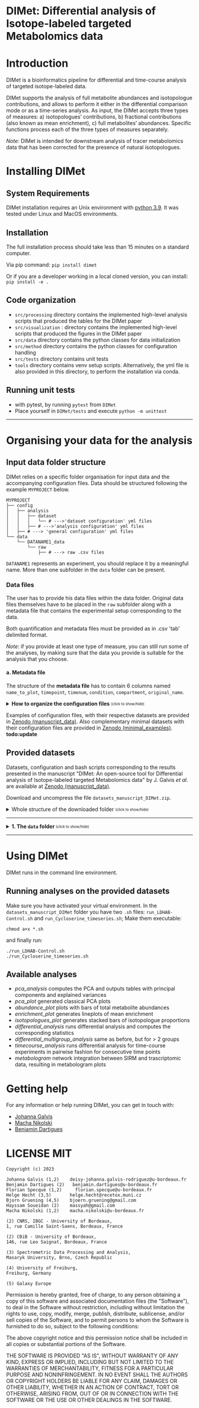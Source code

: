 DIMet: Differential analysis of Isotope-labeled targeted Metabolomics data
===

# Introduction

DIMet is a bioinformatics pipeline for differential and time-course analysis of targeted isotope-labeled data.

DIMet supports the analysis of full metabolite abundances and isotopologue contributions, and allows to perform it either in the differential comparison mode or as a time-series analysis. As input, the DIMet accepts three types of measures: a) isotopologues’ contributions, b) fractional contributions (also known as mean enrichment), c) full metabolites’ abundances. Specific functions process each of the three types of measures separately.

_Note_: DIMet is intended for downstream analysis of tracer metabolomics data that has been corrected for the presence of natural isotopologues. 

# Installing DIMet 

## System Requirements
DIMet installation requires an Unix environment with [python 3.9](http://www.python.org/). 
It was tested under Linux and MacOS environments.


## Installation 

The full installation process should take less than 15 minutes on a standard computer.

Via pip command:
`pip install dimet`

Or if you are a developer working in a local cloned version, you can install:
`pip install -e .`


## Code organization

* `src/processing` directory contains the implemented high-level analysis scripts that produced the tables for the DIMet paper
* `src/visualization` : directory contains the implemented high-level scripts that produced the figures in the DIMet paper
* `src/data` directory contains the python classes for data initialization  
* `src/method` directory contains the python classes for configuration handling
* `src/tests` directory contains unit tests
* `tools` directory contains venv setup scripts. Alternatively, the yml file is also provided in this directory, to perform the installation via conda.


## Running unit tests 

* with pytest, by running `pytest` from `DIMet`
* Place yourself in `DIMet/tests` and execute `python -m unittest` 

-----------------------------------------------------------------------------------------------------
# Organising your data for the analysis

## Input data folder structure

DIMet relies on a specific folder organisation for input data and the accompanying configuration files.
Data should be structured following the example `MYPROJECT` below. 

```
MYPROJECT
├── config
│   ├── analysis
│   │   ├── dataset
│   │   │   └── # --->'dataset configuration' yml files
│   │   ├── # --->'analysis configuration' yml files
│   ├── # ---> 'general configuration' yml files
└── data
    └── DATANAME1_data
        └── raw
            ├── # ---> raw .csv files

```

`DATANAME1` represents an experiment, you should replace it by a meaningful name.
More than one subfolder in the `data` folder can be present.

### Data files

The user has to provide his data files within the data folder. Original data files themselves
have to be placed in the `raw` subfolder along with a metadata file that contains the experimental setup corresponding to the data. 

Both quantification and metadata files must be provided as in .csv 'tab' delimited format.

<i>Note:</i>  if you provide at least one type of measure, you can still run some of the analyses, by making sure that the data you provide is suitable for the analysis that you choose.

#### a. Metadata file
The structure of the **metadata file** has to contain 6 columns named 
<code>name_to_plot</code>, <code>timepoint</code>, 
<code>timenum</code>, <code>condition</code>, 
<code>compartment</code>, <code>original_name</code>. 

<details><!--Metadata format>
Here is the semantics of the columns:

- <code>name_to_plot</code> is the string that will appear on the figures produced by DIMet
- <code>condition</code> is the experimental condition
- <code>timepoint</code> is the sampling time as it is defined in your experimental setup
(it is an arbitary string that can contain non numerical characters)
- <code>timenum</code> is the numerical encoding of the <code>timepoint</code>
- <code>compartment</code> is the name of the cellular compartment for which the measuring
has been done (e.g. "endo", "endocellular", "cyto", etc)
- <code>original_name</code> contains the column names that are provided in the quantification files

Example:

| name_to_plot | condition | timepoint | timenum | compartment | original_name |
|--------------|-----------|-----------|---------|-------------|---------------|
| Cond1 T0     | cond1     | T0        | 0       | comp_name   | T0_cond_1     |
| Cond1 T24    | cond1     | T24       | 24      | comp_name   | T24_cond_1    |
| Cond2 T0     | cond2     | T0        | 0       | comp_name   | T0_cond_2     |
| Cond3 T24    | cond2     | T24       | 24      | comp_name   | T24_cond_2    |

</details>

#### b. Quantification files

Each quantification file is expected to correspond to one type of measure. Supported measure types are:

1. Isotopologue absolute values
2. Total metabolite abundances
3. Mean enrichment (also called Fractional contribution) 
4. Isotopologue proportions

Each row in the quantification files contains measurements for a given metabolite. Expected columns are the following:
- <code>ID</code> contains the molecule identifiers
- All the other columns contain measures in numeric format (no letters or symbols, only numbers).

<i>Note 1</i>: quantification columns' names have to match with the column <code>original_name</code> in the **metadata** file.
<i>Note 2</i>: For the isotopologues, the </code>ID</code> must follow the convention: `metaboliteID_m+X` (for example: `AMP_m+4`, `cit_m+0`, `cit_m+1`)


<details><!--quantifications' format>

 <summary>Examples of the expected format of the quantification files
 <sub><sup>(click to show/hide)</sup></sub>
 </summary>
  
The total metabolites' Abundances file:
    
| ID       | T0_cond_1  | T24_cond_1  | T0_cond_2  | T24_cond_2 |
|----------|------------|-------------|------------|------------|
| PEP      | 3364610.46 | 10250098.25 | 1124772.29 | 1035932.25 |
| citrate  | 5783654.51 | 5934305.65  | 3546334.99 | 3460334.88 |
| fumarate | 354387.74  | 360087.74   | 334287.74  | 350387.74  |
| OA       | 9435186.33 | 9435186.33  | 9435186.33 | 9435186.33 |
    
    
The Mean enrichment (also called Fractional contribution) file:


| ID       | T0_cond_1 | T24_cond_1 | T0_cond_2 | T24_cond_2 |
|----------|-----------|------------|-----------|------------|
| PEP      | 0.5603    | 0.6391     | 0.9591    | 0.9553     |
| citrate  | 0.8057    | 0.8870     | 0.7809    | 0.6918     |
| fumarate | 0.001     | 0          | 0.1508    | 0.1511     |
| OA       | 0.7030    | 0.7006     | 0.001     | 0          |
    
  
The Isotopologue absolute values file:

| ID      | T0_cond_1  | T24_cond_1 | T0_cond_2 | T24_cond_2 |
|---------|------------|------------|-----------|------------|
| PEP_m+0 | 357354.66  | 387054.66  | 0         | 0          |
| PEP_m+1 | 965435.68  | 975030.68  | 668.91    | 568.87     |
| PEP_m+2 | 1435050.95 | 7987654.66 | 136749.05 | 137709.05  |
| PEP_m+3 | 606769.17  | 900358.25  | 987354.33 | 897654.33  |


The Isotopologue proportions file :


| ID      | T0_cond_1 | T24_cond_1 | T0_cond_2 | T24_cond_2 |
|---------|-----------|------------|-----------|------------|
| PEP_m+0 | 0.106     | 0.038      | 0.000     | 0.000      |
| PEP_m+1 | 0.287     | 0.095      | 0.001     | 0.001      |
| PEP_m+2 | 0.427     | 0.779      | 0.122     | 0.133      |
| PEP_m+3 | 0.180     | 0.088      | 0.878     | 0.867      |


</details>


#### -  Data files for the omics integration (optional)

If the user has acquired both the metabolome and the transcriptome under the same
experimental conditions, she/he can perform the integration of both omics. DIMet performs
such integration at the metabolic pathway level, taking as input the differential metrics
and the pathways files, to generate the **Metabologram(s)**. 

<details>
  <summary>Details about the required data files for the omics integration<sup><sub> (click to show/hide)</sub></sup>
  </summary>
  The differential metrics for the omics integration are of two types:

   1. the results of the differential analysis of the metabolomics data, performed by DIMet automatically when the integration job is launched
   2. the results, provided by the user, of the differential analysis of the transcriptome data. External tools such as DESeq2, EdgeR, Limma, exist for this purpose. 
    
  The <code>raw</code> folder previously seen provides the necessary for (1). 
  For (2), another new folder  named <code>integration_files</code>
  must be created at the same level:
  
  ```
  MYPROJECT
    ├── config
    │   ├── analysis
    │   │   ├── dataset
    │   │   │   └── # --->'dataset configuration' yml files
    │   │   ├── # --->'analysis configuration' yml files
    │   ├── # ---> 'general configuration' yml files
    └── data
        └── DATANAME1_data
            ├── integration_files  # ---> NEW FOLDER
            │   ├── # ---> .csv files required for omics integration
            └── raw
                ├── # ---> raw .csv files

  ```

  This new folder will contain the
  differential transcriptomics or DEGs file(s), as well as the pathways files:
   
  * The *DEGs* (Differentially Expressed Genes) file must be given in tab delimited .csv format.
   The user can provide >1 DEGs files if available, with clear informative
   filenames to specify a coherent integration.

    
| ensembl          | name                           | FC        | log2FoldChange    | padj     | gene_symbol |
|------------------|--------------------------------|-----------|-------------------|----------|-------------|
| ENSG00000105220  | glucose-6-phosphate isomerase  | 0.0000136 | -16.1660338229612 | 1.00E-10 | GPI         |
| ENSG00000156515  | hexokinase 1                   | 10        | 3.32192809488736  | 1.00E-03 | HK1         |
| ENSG00000153574  | ribose 5-phosphate isomerase A | 5         | 2.32192809488736  | 0.001    | RPIA        |
| ENSG00000141959  | phosphofructokinase, liver     | 1.75      | 0.807354922057604 | 0.05     | PFKL        |

    
   
  * The *metabolites per pathway* file: the column names must be the names of the pathways. The values below each column name correspond to the
   metabolites present in each pathway. It is allowed that a same metabolite appears in several pathways.
   The metabolites' names or identifiers must match with those appearing in the metabolite total
   abundances -or the mean enrichment-  file.  Only one file of this type is accepted.

| GLYCOLYSIS | PENTOSE_PHOSPHATE | ... |
|------------|-------------------|-----|
| Glucose_6P | Ribose_5P         | ... |
| Pyruvate   | Xylulose_5P       | ... |
| PEP        | Glucose_6P        | ... |
| ...        | ...               | ... |


  * The *genes or transcripts per pathway* file: the column names must be the names of the pathways. The values below each column correspond to the gene
   symbols present in each pathway. It is allowed that a same gene symbol appears in several pathways. The
   gene symbols must match with those appearing in the DEGs file.    Only one file of this type is accepted

    
    
| GLYCOLYSIS | PENTOSE_PHOSPHATE | ... |
|------------|-------------------|-----|
| GPI        | RPIA              | ... |
| HK1        | PGD               | ... |
| PKFL       | RBKS              | ... |
| ...        | ...               | ... |

  
</details>




### Configuration files

As it is shown in the folder structure above, there are three types of configuration files, 
all of them in `.yaml` format: 

1. `dataset configuration` files:  provide the quantifications and metadata file names that are themselves present in the `data` directory.

2. `analysis configuration` files: indicates which analysis (e.g. "differential analysis") is to be run for which data file and with which parameters.

3. `general configuration` files: configures the analysis to be run by both pointing to the `analysis configuration` and providing general information such as e.g. output folder names etc.


<details><!-- section organize the configuration files -->

<summary><b> How to organize the configuration files</b> <sub><sup>(click to show/hide)</sup></sub></summary>

  The user must place the configuration files in the `config` folder, as follows: 
* the *dataset configuration* files, inside the `config/analysis/dataset/` subfolder
* the *analysis configuration* files,  inside the `config/analysis/` subfolder
* the *general configuration* files, directly inside the `config` folder
*   <details>
    <summary>Example of a structure of the  <code>config</code>  folder  
     <sub><sup>(click to show/hide)</sup></sub>
    </summary>
    
      ```
      config
      ├── analysis
      │   ├── dataset
      │   │   ├── dataname1_data.yaml
      │   │   └── dataname1_data_integrate.yaml  # <-- if suitable
      │   ├── differential_analysis_pairwise_dataname1.yaml
      │   ├── enrichment_lineplot_dataname1.yaml
      │   ├── isotopologues_plot_dataname1.yaml
      │   ├── metabologram_abundance_dataname1.yaml
      │   ├── pca_plot_dataname1.yaml
      │   └── timecourse_analysis_dataname1.yaml
      ├── general_config_abundance_plot_dataname1.yaml
      ├── general_config_differential_analysis_dataname1.yaml
      ├── general_config_enrichment_lineplot_dataname1.yaml
      ├── general_config_isotopologues_plot_dataname1.yaml
      ├── general_config_metabologram_abundance_dataname1.yaml
      ├── general_config_pca_plot_dataname1.yaml
      └── general_config_timecourse_analysis_dataname1.yaml
    
      ```
     </details> 
   


The next sections explain each type of these files. Furthermore, when analyzing your own data, you can
use these configuration examples as templates and fill them coherently.

The `# <-` comment inside the examples indicates the parts that the user must fill. 

 <details><!--section dataset config -->
 <summary><b>The dataset configuration </b></summary>  
  
   For each given dataset, there must exist a corresponding *dataset configuration* file, which is located inside the `config/analysis/dataset/` folder.
   This file must specify:
  - the name of the metadata file
  - the names of the quantification files
  - the "order" of the conditions, where the *control* is the first to be listed 
(note that the name assigned to the control condition can be different than the one
we used in our data).

  - Note that the parameter `_target_` must **not** be changed.
  - If you do not have all the four types of quantification that are shown below, just delete
    the entire line making reference to the type of quantification that is absent.
  
  ```
  _target_: dimet.data.DatasetConfig

  label:  # <- name of your dataset, fill after the colon
  name:  # <- short description of your dataset, fill after the colon
  subfolder:  DATANAME1_data  # <- subfolder name in the data folder, change after the colon
    
  # ALWAYS WITHIN THE RAW SUBFOLDER
  metadata:    # <- file name, fill after the colon
  abundances:    # <- file name, fill after the colon
  mean_enrichment:    # <- file name, fill after the colon
  isotopologue_proportions:    # <- file name, fill after the colon
  isotopologues:    # <- file name, fill after the colon
    
  conditions :
   - cond1 # <- first must be control, fill
   - cond2 # <- the rest of the conditions vertically listed
  ```
  This dataset configuration will be used by all the types of analysis we offer except the omics integration, see the section *The integration dataset configuration* for that purpose.



   <details><!-- section integration dataset config-->
   <summary>Special case of dataset configuration: the integration dataset configuration (for <b>omics integration</b>)</summary>
  
   When performing the **omics integration** , 
   there must also exist a *dataset configuration* file specific for the integration, 
   that will point to `integration_files` and `raw` subfolders.
       
   Note that the parameter `_target_` must **not** be changed.
       
    ```
    _target_: dimet.data.DataIntegrationConfig  

    label: integrate_DATANAME1   # <- change after the colon
    name:     # <- short description of your dataset
    subfolder: DATANAME1_data  # <- subfolder name in the data folder, change after the colon
    
    conditions :
     - cond1 # <- first must be control
     - cond2 # <- the rest of the conditions vertically listed
    
    # ALWAYS WITHIN THE RAW SUBFOLDER
    metadata:    # <- file name, fill after the colon
    abundances:    # <- file name, fill after the colon
    mean_enrichment:    # <- file name, fill after the colon
    
    # WITHIN THE INTEGRATION_FILES SUBFOLDER
    transcripts:  
      - myDEG_1   # <- file name
    
    pathways: 
      metabolites:   # <- file name, change fill the colon
      transcripts:    # <- file name, change fill the colon

    ```

   </details><!--closes  section integration dataset config-->

 
  </details><!--closes section dataset config-->



  <details><!--section analysis config-->
  <summary><b>The analysis configuration </b></summary>   
   
   The *analysis configuration* is located inside the `config/analysis/` folder. 
   For each analysis to be performed, one analysis configuration file must exist. 
   It indicates which is the type of analysis we want to run, 
   on which dataset this analysis will be applied, and the parameters that are 
   specific to that analysis.

   
     ```
     label: differential-analysis-DATANAME1   # <- change after the colon

     defaults:
       - dataset:      # <- name of the dataset cofiguration file
       - method: differential_analysis
     
     comparisons :
       - [[cond2, T24], [cond1, T24]]   # <-      
     
     statistical_test:
       abundances:    # <- see statistic test options, fill after the colon
       mean_enrichment: prm-scipy    # <- see options, fill after the colon
       isotopologues: disfit    # <- see options, fill after the colon
       isotopologue_proportions: ranksum    # <- see options, fill after the colon

     ```
   
   Currently, the **statistic test options** are:

   `MW` (Mann-Whitney test), `KW` (Kruskall-Wallis test), 
   `ranksum` (Wilcoxon's rank sum test), `Wcox` (Wilcoxon's signed rank test),
    `BrMu` (Brunner-Munzel test) , `prm-scipy` (permutation testing),
    `Tt` (t-test) and
   `disfit` (Fitting of the distribution of the z-scores).
   
   Note that the parameters in the *analysis configuration* must be coherent with our dataset.
 
        
   <details><!-- section analysis config for integration-->
   <summary> The analysis configuration for the <b>omics integration</b> </summary> 

   The integration performed by DIMet displays the 'differential omics' in the form of Metabologram(s). 
   The analysis configuration file:
    
       ```
       label: metabologram-using-abundance-DATANAME1  # <- change after the colon
   
       defaults:
         - dataset:   # <- integration dataset config
         - method: metabologram_integration
       
       comparisons :
         - [[cond2, T24], [cond1, T24]]   # <-  see note (**) 
       
       # running for total abundances
       statistical_test:
         abundances:    # <-  can be abundances OR mean_enrichment
       
       columns_metabolites:
         ID : metabolite
         values :    # <- log2FC or FC, fill after the colon
         
       columns_transcripts:
         ID:   # <- the gene symbols column name, fill after the colon
         values:   # <- the numeric column name,  fillafter the colon
         
       compartment:
         en    
        ```
   (`**`) each metabolomics comparison must match with a DEG file.
   
   If you need to run the integration using the differential mean enrichment, 
   a separate analysis configuration file must be created.

   </details><!--closes  section analysis config for the integration-->  
   
  </details><!--closes  section analysis config-->


  <details><!--section general config-->
  <summary><b> The general configuration </b></summary>    
   
   The *general configuration* file is located directly inside the `config` folder. It must declare the name of its corrresponding *analysis configuration* file. Place yourself in `defaults:` then `- analysis:`, see below:
     
     ```
     hydra:
       job:
         chdir: true
       run:
         dir: outputs/${now:%Y-%m-%d}/${now:%H-%M-%S}/${analysis.dataset.label}-${analysis.method.label}

     defaults:
       - analysis:   # <--  the 'analysis configuration' name, fill after the colon

     figure_path: figures
     table_path: tables    
     ```

   
   This *general configuration* file also provides the parameters for generating the output folder names; keep these 
   output parameters unmodified, so DIMet will generate the full output folders and files names
   automatically.
     
   </details><!--closes section general config--> 
   
   Note that across all the types of configuration files, any referenced file name must be written without the extension.
     
</details><!--closes  2. section -->



 Examples of configuration files, with their respective datasets are provided 
in  [Zenodo (manuscript_data)](https://sandbox.zenodo.org/record/todo:updaate). 
Also complementary minimal datasets with their configuration files are provided in
[Zenodo (minimal_examples)](https://sandbox.zenodo.org/record/todo:update). **todo:update**  

## Provided datasets

Datasets, configuration and bash scripts corresponding to the results presented in the manuscript "DIMet: An open-source tool for Differential analysis of Isotope-labeled targeted Metabolomics data" by J. Galvis *et al*. 
are available at [Zenodo (manuscript_data)](https://sandbox.zenodo.org/record/todo:update). 

Download and uncompress the file `datasets_manuscript_DIMet.zip`.

<details>
 
<summary>Whole structure of the downloaded folder <sub><sup>(click to show/hide)</sup></sub>
</summary>

```
datasets_manuscript_DIMet
├── config
│   ├── analysis
│   │   ├── abundance_plot_Cycloserine.yaml
│   │   ├── abundance_plot_LDHAB-Control.yaml
│   │   ├── dataset
│   │   │   ├── Cycloserine_data.yaml
│   │   │   ├── LDHAB-Control_data_integrate.yaml
│   │   │   └── LDHAB-Control_data.yaml
│   │   ├── differential_analysis_pairwise_LDHAB-Control.yaml
│   │   ├── enrichment_lineplot_Cycloserine.yaml
│   │   ├── isotopologues_plot_Cycloserine.yaml
│   │   ├── isotopologues_plot_LDHAB-Control.yaml
│   │   ├── metabologram_abundance_LDHAB-Control.yaml
│   │   ├── metabologram_enrichment_LDHAB-Control.yaml
│   │   ├── pca_plot_LDHAB-Control.yaml
│   │   ├── pca_tables_Cycloserine.yaml
│   │   └── timecourse_analysis_Cycloserine.yaml
│   ├── general_config_abundance_plot_Cycloserine.yaml
│   ├── general_config_abundance_plot_LDHAB-Control.yaml
│   ├── general_config_differential_analysis_LDHAB-Control.yaml
│   ├── general_config_enrichment_lineplot_Cycloserine.yaml
│   ├── general_config_isotopologues_plot_Cycloserine.yaml
│   ├── general_config_isotopologues_plot_LDHAB-Control.yaml
│   ├── general_config_metabologram_abundance_LDHAB-Control.yaml
│   ├── general_config_metabologram_enrichment_LDHAB-Control.yaml
│   ├── general_config_pca_plot_LDHAB-Control.yaml
│   ├── general_config_pca_tables_Cycloserine.yaml
│   └── general_config_timecourse_analysis_Cycloserine.yaml
├── data
│   ├── Cycloserine_data
│   │   └── raw
│   │       ├── CorrectedIsotopologues.csv
│   │       ├── FracContribution_C.csv
│   │       ├── metadata_cycloser.csv
│   │       └── rawAbundances.csv
│   └── LDHAB-Control_data
│       ├── integration_files
│       │   ├── DEG_Control_LDHAB.csv
│       │   ├── pathways_kegg_metabolites.csv
│       │   ├── pathways_kegg_transcripts.csv
│       │   └── readme.txt
│       └── raw
│           ├── AbundanceCorrected.csv
│           ├── IsotopologuesAbs.csv
│           ├── IsotopologuesProp.csv
│           ├── MeanEnrichment13C.csv
│           └── metadata_endo_ldh.csv
├── run_Cycloserine_timeseries.sh
└── run_LDHAB-Control.sh
```

</details>

------------------------------------------------------------

<details><!--1.section-->

<summary><b>1. The <code>data</code> folder </b> <sub><sup>(click to show/hide)</sup></sub></summary>

  <details>
  <summary>The structure of the <code>data</code> folder is: <sub><sup>(click to show/hide)</sup></sub> </summary>

```
data
├── Cycloserine_data
│   └── raw
│       ├── CorrectedIsotopologues.csv
│       ├── FracContribution_C.csv
│       ├── metadata_cycloser.csv
│       └── rawAbundances.csv
└── LDHAB-Control_data
    ├── integration_files
    │   ├── DEG_Control_LDHAB.csv
    │   ├── pathways_kegg_metabolites.csv
    │   ├── pathways_kegg_transcripts.csv
    │   └── readme.txt
    └── raw
        ├── AbundanceCorrected.csv
        ├── IsotopologuesAbs.csv
        ├── IsotopologuesProp.csv
        ├── MeanEnrichment13C.csv
        └── metadata_endo_ldh.csv
```
   </details>

By zooming into the content of any of the **`raw`** subfolders we can understand the file formatting that is required for using DIMet, both for **quantification** file(s) and the **metadata** file:

   <details><!--1.1 section-->
   <summary><b>1.1. Quantification files</b></summary>
   
   <details><!--the section showing the first lines of the quantification tables-->
    
   <summary>See here the first lines of the quantification files <sub><sup>(click to show/hide)</sup></sub></summary>

   The first lines  of the Isotopologue absolute values file (`IsotopologuesAbs.csv`) which is inside the `raw` subfolder of `LDHAB-Control_data`:
      
| ID          | T48_AB_1    | T48_AB_2    | T48_AB_3    | T48_Cont_1  | T48_Cont_2  | T48_Cont_3  |
|-------------|-------------|-------------|-------------|-------------|-------------|-------------|
| 2_3-PG_m+0  | 703151.9167 | 856725.4533 | 961394.0385 | 42043.98974 | 56438.37354 | 37427.49772 |
| 2_3-PG_m+1  | 9099.30813  | 0           | 0           | 0           | 0           | 0           |
| 2_3-PG_m+2  | 35196.39397 | 34163.9901  | 37498.28763 | 20998.75488 | 22388.47005 | 21257.21399 |
| 2_3-PG_m+3  | 1808396.988 | 2237113.191 | 2446548.943 | 1641241.102 | 1488116.365 | 1673205.23  |
| 2-OHGLu_m+0 | 2464867.606 | 2190608.337 | 2650274.946 | 7496654.147 | 6077978.087 | 6881666.103 |     
     
 The first lines of the total metabolite abundances (`AbundanceCorrected.csv`) in the same subfolder:
      
  
| ID      | T48_AB_1       | T48_AB_2       | T48_AB_3       | T48_Cont_1     | T48_Cont_2     | T48_Cont_3     |
|---------|----------------|----------------|----------------|----------------|----------------|----------------|
| 2_3-PG  | 2555844.6068   | 3128002.6344   | 3445441.26913  | 1704283.84662  | 1566943.20859  | 1731889.94171  |
| 2-OHGLu | 3373345.61683  | 3426388.69792  | 3988439.5147   | 26362483.1589  | 19664735.89344 | 22660528.8544  |
| 6-PG    | 1272239.434813 | 1390994.801623 | 1477360.701829 | 4835294.623232 | 2975614.11154  | 4462008.850759 |
| a-KG    | 15141020.4483  | 20989621.8864  | 24554966.1982  | 1280021.24849  | 1087730.89083  | 1605672.06536  |
     

  The first lines  of the MeanEnrichment13C (`MeanEnrichment13C.csv`) in the same subfolder:
      
| ID          | T48_AB_1    | T48_AB_2    | T48_AB_3    | T48_Cont_1  | T48_Cont_2  | T48_Cont_3  |
|-------------|-------------|-------------|-------------|-------------|-------------|-------------|
| 2-OHGLu     | 0.206825196 | 0.276522548 | 0.262837217 | 0.49518099  | 0.477725447 | 0.481746398 |
| 2_3-PG      | 0.717920936 | 0.722470358 | 0.717338538 | 0.971223353 | 0.9592192   | 0.974297884 |
| 6-PG        | 0.86699873  | 0.852246374 | 0.86035646  | 0.944487954 | 0.957595706 | 0.957011737 |
| ADP         | 0.389205628 | 0.392401693 | 0.39551035  | 0.234449886 | 0.232809563 | 0.240030529 |


  The first lines  of the Isotopologue proportions file (`IsotopologuesAbs.csv`) in the same subfolder:

| ID          | T48_AB_1    | T48_AB_2    | T48_AB_3    | T48_Cont_1  | T48_Cont_2  | T48_Cont_3  |
|-------------|-------------|-------------|-------------|-------------|-------------|-------------|
| 2_3-PG_m+0  | 0.275115285 | 0.273888981 | 0.279033646 | 0.024669594 | 0.036018136 | 0.021610783 |
| 2_3-PG_m+1  | 0.003560196 | 0           | 0           | 0           | 0           | 0           |
| 2_3-PG_m+2  | 0.013770944 | 0.010921983 | 0.01088345  | 0.012321161 | 0.014287991 | 0.012273998 |
| 2_3-PG_m+3  | 0.707553575 | 0.715189037 | 0.710082904 | 0.963009246 | 0.949693873 | 0.966115219 |
| 2-OHGLu_m+0 | 0.730689317 | 0.639334451 | 0.664489191 | 0.284368286 | 0.309080077 | 0.30368515  | 
     
  </details><!--closes the section showing the first lines of the quantification tables-->

  
  </details><!--closes the 1.1 section-->


  <details><!--1.2.section-->
   
  <summary><b>1.2. The metadata file</b></summary>   
   
   <details>
   <summary>
    This is the content of the file <code>metadata_endo_ldh.csv</code>file:
   </summary> 
   
   
   | name_to_plot  | condition | timepoint | timenum | short_comp | original_name |
   |---------------|-----------|-----------|---------|------------|---------------|
   | sgLDHAB_T48-1 | sgLDHAB   | T48       | 48      | en         | T48_AB_1      |
   | sgLDHAB_T48-2 | sgLDHAB   | T48       | 48      | en         | T48_AB_2      |
   | sgLDHAB_T48-3 | sgLDHAB   | T48       | 48      | en         | T48_AB_3      |
   | Cont_T48-1    | Control   | T48       | 48      | en         | T48_Cont_1    |
   | Cont_T48-2    | Control   | T48       | 48      | en         | T48_Cont_2    |
   | Cont_T48-3    | Control   | T48       | 48      | en         | T48_Cont_3    |
   
   </details>
  
  
  </details><!--closes 1.2. section-->  


   <details><!--1.3.section-->
   <summary>
   <b>1.3. The files for performing the omics integration </b><sup><sub>(click to show/hide)</sub></sup>
   </summary> 

By zooming into the content of the `integration_files` subfolder, we see the files for performing the pathway-based **omics integration** of the labeled targeted metabolomics data and transcriptomics data:
   
   ```
   ├── data
   │   └── LDHAB-Control_data
   │       ├── integration_files  # <--- this is the subfolder with the integration files
   │       │   ├── DEG_Control_LDHAB.csv
   │       │   ├── pathways_kegg_metabolites.csv
   │       │   └── pathways_kegg_transcripts.csv
   ```
  
   </details><!--closes 1.3.section-->
  

    
</details><!--closes 1. section-->

-----------------------------------------------

# Using DIMet 

DIMet runs in the command line environment. 

## Running analyses on the provided datasets

Make sure you have activated your virtual environment. In the `datasets_manuscript_DIMet` folder you have two `.sh` files: `run_LDHAB-Control.sh` and `run_Cycloserine_timeseries.sh`; Make them executable:
```
chmod a+x *.sh
```
and finally run:
```
./run_LDHAB-Control.sh
./run_Cycloserine_timeseries.sh
```

## Available analyses

- _pca_analysis_ computes the PCA and outputs tables with principal components and explained variances
- _pca_plot_ generated classical PCA plots
- _abundance_plot_ plots with bars of total metabolite abundances
- _enrichment_plot_ generates lineplots of mean enrichment
- _isotopologues_plot_ generates stacked bars of isotopologue proportions
- _differential_analysis_ runs differential analysis and computes the corresponding statistics
- _differential_multigroup_analysis_ same as before, but for > 2 groups
- _timecourse_analysis_ runs differential analysis for time-course experiments in pairwise fashion for consecutive time points
- _metabologram_ network integration between SIRM and trascriptomic data, resulting in metabologram plots

  
# Getting help

For any information or help running DIMet, you can get in touch with: 

* [Johanna Galvis](mailto:deisy-johanna.galvis-rodriguez[AT]u-bordeaux.fr)
* [Macha Nikolski](mailto:macha.nikolski[AT]u-bordeaux.fr)
* [Benjamin Dartigues](mailto:benjamin.dartigues[AT]u-bordeaux.fr)

# LICENSE MIT

    Copyright (c) 2023 
    
    Johanna Galvis (1,2)    deisy-johanna.galvis-rodriguez@u-bordeaux.fr
    Benjamin Dartigues (2)	 benjamin.dartigues@u-bordeaux.fr
    Florian Specque (1,2)	  florian.specque@u-bordeaux.fr
    Helge Hecht (3,5)       helge.hecht@recetox.muni.cz
    Bjorn Gruening (4,5)    bjoern.gruening@gmail.com
    Hayssam Soueidan (2)    massyah@gmail.com
    Macha Nikolski (1,2)    macha.nikolski@u-bordeaux.fr
    
    (2) CNRS, IBGC - University of Bordeaux,
    1, rue Camille Saint-Saens, Bordeaux, France

    (2) CBiB - University of Bordeaux,
    146, rue Leo Saignat, Bordeaux, France

    (3) Spectrometric Data Processing and Analysis,
    Masaryk University, Brno, Czech Republic
    
    (4) University of Freiburg, 
    Freiburg, Germany
    
    (5) Galaxy Europe
    
Permission is hereby granted, free of charge, to any person obtaining a copy of this software and associated documentation files (the "Software"), to deal in the Software without restriction, including without limitation the rights to use, copy, modify, merge, publish, distribute, sublicense, and/or sell copies of the Software, and to permit persons to whom the Software is furnished to do so, subject to the following conditions:

The above copyright notice and this permission notice shall be included in all copies or substantial portions of the Software.

THE SOFTWARE IS PROVIDED "AS IS", WITHOUT WARRANTY OF ANY KIND, EXPRESS OR IMPLIED, INCLUDING BUT NOT LIMITED TO THE WARRANTIES OF MERCHANTABILITY, FITNESS FOR A PARTICULAR PURPOSE AND NONINFRINGEMENT. IN NO EVENT SHALL THE AUTHORS OR COPYRIGHT HOLDERS BE LIABLE FOR ANY CLAIM, DAMAGES OR OTHER LIABILITY, WHETHER IN AN ACTION OF CONTRACT, TORT OR OTHERWISE, ARISING FROM, OUT OF OR IN CONNECTION WITH THE SOFTWARE OR THE USE OR OTHER DEALINGS IN THE SOFTWARE.
